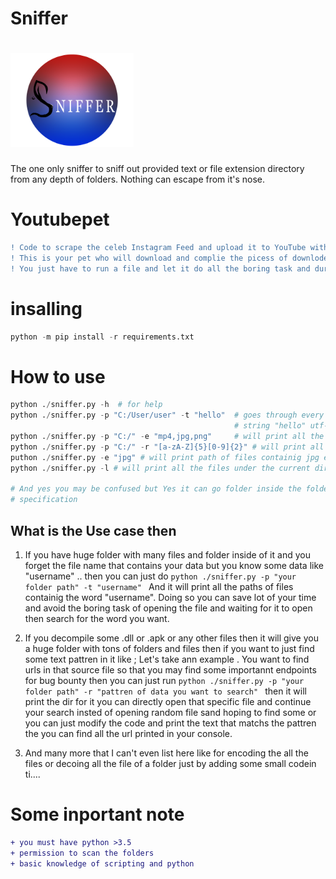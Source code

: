 # Sniffer 
# <img src="https://github.com/leyuskckiran1510/Sniffer/blob/main/sniffer/sniffer.png"  height="150">
The one only sniffer to sniff out provided text or file extension directory from any depth of folders. Nothing can escape from it's nose.


# Youtubepet
```diff
! Code to scrape the celeb Instagram Feed and upload it to YouTube with proper thumbnails and video description.
! This is your pet who will download and complie the picess of downloded small files into one and upload it to youtube for you
! You just have to run a file and let it do all the boring task and during that time you can do something productive
```

# insalling
```python
python -m pip install -r requirements.txt


```
# How to use
 ```python
 python ./sniffer.py -h  # for help
 python ./sniffer.py -p "C:/User/user" -t "hello"  # goes through every files and folder under path C:/User/user.. and print the path of files containig 
                                                   # string "hello" utf-8    encoded only for now
python ./sniffer.py -p "C:/" -e "mp4,jpg,png"     # will print all the paths of files having extension mp4,jpg,png under dir "C:/"
python ./sniffer.py -p "C:/" -r "[a-zA-Z]{5}[0-9]{2}" # will print all the files path having text that mathes the given regex pattren
puthon ./sniffer.py -e "jpg" # will print path of files containig jpg extension from the dirictory of the sniffer file 
python ./sniffer.py -l # will print all the files under the current dir or use -p to specify path 

# And yes you may be confused but Yes it can go folder inside the folder inside the folder deep under to the last fiels to find the files and will print their path if matchs the 
# specification

 ```
  

## What is the Use case then
1) If you have huge folder with many files and folder inside of it and you forget the file name that contains your data but you know some data like "username" .. 
    then you can just do 
    `python ./sniffer.py -p "your folder path" -t "username" `
    And it will print all the paths of files containig the word "username". Doing so you can save lot of your time and avoid the boring task of opening the file and waiting for      it to open then search for the word you want.

2) If you decompile some .dll or .apk or any other files then it will give you a huge folder with tons of folders and files then if you want to just find some text pattren in it
    like ; Let's take ann example . You want to find urls in that source file so that you may find some importannt endpoints for bug bounty
    then you can just run
    `python ./sniffer.py -p "your folder path" -r "pattren of data you want to search" `
  then it will print the dir for it you can directly open that specific file and continue your search insted of opening random file sand hoping to find some
  or you can just modify the code and print the text that matchs the pattren the you can find all the url printed in your console.
3) And many more that I can't even list here like for encoding the all the files or decoing all the file of a folder just by adding some small codein ti....
  


# Some inportant note
```diff
+ you must have python >3.5
+ permission to scan the folders 
+ basic knowledge of scripting and python

```

